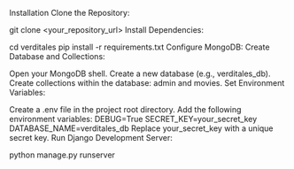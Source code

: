 Installation
Clone the Repository:

git clone <your_repository_url>
Install Dependencies:

cd verditales
pip install -r requirements.txt
Configure MongoDB: Create Database and Collections:

Open your MongoDB shell.
Create a new database (e.g., verditales_db).
Create collections within the database: admin and movies.
Set Environment Variables:

Create a .env file in the project root directory.
Add the following environment variables:
DEBUG=True
SECRET_KEY=your_secret_key
DATABASE_NAME=verditales_db
Replace your_secret_key with a unique secret key.
Run Django Development Server:

python manage.py runserver
